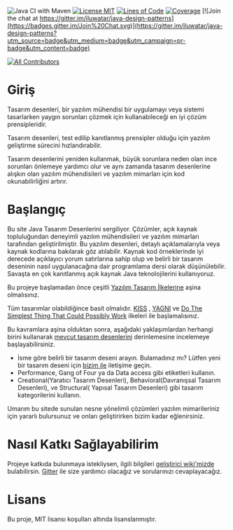 <!-- Biçimlendirme nedeniyle bu satır boş bırakılmalıdır böylelikle hoş bir görüntüye sahip olabiliriz. örneğin web sitesi -->

![Java CI with Maven](https://github.com/iluwatar/java-design-patterns/workflows/Java%20CI%20with%20Maven/badge.svg)
[![License MIT](https://img.shields.io/badge/license-MIT-blue.svg)](https://raw.githubusercontent.com/iluwatar/java-design-patterns/master/LICENSE.md)
[![Lines of Code](https://sonarcloud.io/api/project_badges/measure?project=iluwatar_java-design-patterns&metric=ncloc)](https://sonarcloud.io/dashboard?id=iluwatar_java-design-patterns)
[![Coverage](https://sonarcloud.io/api/project_badges/measure?project=iluwatar_java-design-patterns&metric=coverage)](https://sonarcloud.io/dashboard?id=iluwatar_java-design-patterns)
[![Join the chat at https://gitter.im/iluwatar/java-design-patterns](https://badges.gitter.im/Join%20Chat.svg)](https://gitter.im/iluwatar/java-design-patterns?utm_source=badge&utm_medium=badge&utm_campaign=pr-badge&utm_content=badge)
<!-- ALL-CONTRIBUTORS-BADGE:START - Do not remove or modify this section -->
[![All Contributors](https://img.shields.io/badge/all_contributors-148-orange.svg?style=flat-square)](#contributors-)
<!-- ALL-CONTRIBUTORS-BADGE:END -->

# Giriş

Tasarım desenleri, bir yazılım mühendisi bir uygulamayı veya sistemi tasarlarken yaygın sorunları
çözmek için kullanabileceği en iyi çözüm prensipleridir.

Tasarım desenleri, test edilip kanıtlanmış prensipler olduğu için yazılım geliştirme sürecini
hızlandırabilir.

Tasarım desenlerini yeniden kullanmak, büyük sorunlara neden olan ince sorunları önlemeye yardımcı
olur ve aynı zamanda tasarım desenlerine alışkın olan yazılım mühendisileri ve yazılım mimarları
için kod okunabilirliğini artırır.

# Başlangıç

Bu site Java Tasarım Desenlerini sergiliyor. Çözümler, açık kaynak topluluğundan deneyimli yazılım
mühendisileri ve yazılım mimarları tarafından geliştirilmiştir. Bu yazılım desenleri, detaylı
açıklamalarıyla veya kaynak kodlarına bakılarak göz atılabilir. Kaynak kod örneklerinde iyi derecede
açıklayıcı yorum satırlarına sahip olup ve belirli bir tasarım deseninin nasıl uygulanacağına dair
programlama dersi olarak düşünülebilir. Savaşta en çok kanıtlanmış açık kaynak Java teknolojilerini
kullanıyoruz.

Bu projeye başlamadan önce
çeşitli [Yazılım Tasarım İlkelerine](https://java-design-patterns.com/principles/) aşina
olmalısınız.

Tüm tasarımlar olabildiğince basit olmalıdır. [KISS](https://en.wikipedia.org/wiki/KISS_principle)
, [YAGNI](https://en.wikipedia.org/wiki/You_aren%27t_gonna_need_it)
ve [Do The Simplest Thing That Could Possibly Work](https://learning.oreilly.com/library/view/extreme-programming-pocket/9781449399849/ch17.html)
ilkeleri ile başlamalısınız.

Bu kavramlara aşina olduktan sonra, aşağıdaki yaklaşımlardan herhangi birini
kullanarak [mevcut tasarım desenlerini](https://java-design-patterns.com/patterns/) derinlemesine
incelemeye başlayabilirsiniz.

- İsme göre belirli bir tasarım deseni arayın. Bulamadınız mı? Lütfen yeni bir tasarım deseni
  için [bizim ile](https://github.com/iluwatar/java-design-patterns/issues) iletişime geçin.
- Performance, Gang of Four ya da Data access gibi etiketleri kullanın.
- Creational(Yaratıcı Tasarım Desenleri), Behavioral(Davranışsal Tasarım Desenleri), ve Structural(
  Yapısal Tasarım Desenleri) gibi tasarım kategorilerini kullanın.

Umarım bu sitede sunulan nesne yönelimli çözümleri yazılım mimarileriniz için yararlı bulursunuz ve
onları geliştirirken bizim kadar eğlenirsiniz.

# Nasıl Katkı Sağlayabilirim

Projeye katkıda bulunmaya istekliysen, ilgili
bilgileri [geliştirici wiki'mizde](https://github.com/iluwatar/java-design-patterns/wiki)
bulabilirsin. [Gitter](https://gitter.im/iluwatar/java-design-patterns) ile size yardımcı olacağız
ve sorularınızı cevaplayacağız.

# Lisans

Bu proje, MIT lisansı koşulları altında lisanslanmıştır.
